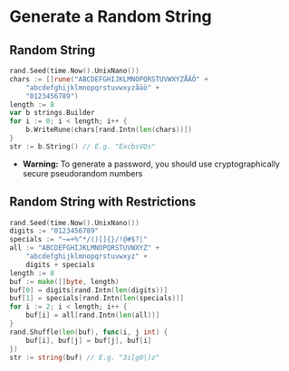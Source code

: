 # Generate a Random String

## Random String

```go
rand.Seed(time.Now().UnixNano())
chars := []rune("ABCDEFGHIJKLMNOPQRSTUVWXYZÅÄÖ" +
    "abcdefghijklmnopqrstuvwxyzåäö" +
    "0123456789")
length := 8
var b strings.Builder
for i := 0; i < length; i++ {
    b.WriteRune(chars[rand.Intn(len(chars))])
}
str := b.String() // E.g. "ExcbsVQs"
```

* **Warning:** To generate a password, you should use cryptographically secure pseudorandom numbers

## Random String with Restrictions

```go
rand.Seed(time.Now().UnixNano())
digits := "0123456789"
specials := "~=+%^*/()[]{}/!@#$?|"
all := "ABCDEFGHIJKLMNOPQRSTUVWXYZ" +
    "abcdefghijklmnopqrstuvwxyz" +
    digits + specials
length := 8
buf := make([]byte, length)
buf[0] = digits[rand.Intn(len(digits))]
buf[1] = specials[rand.Intn(len(specials))]
for i := 2; i < length; i++ {
    buf[i] = all[rand.Intn(len(all))]
}
rand.Shuffle(len(buf), func(i, j int) {
    buf[i], buf[j] = buf[j], buf[i]
})
str := string(buf) // E.g. "3i[g0|)z"
```
